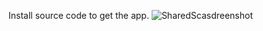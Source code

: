 Install source code to get the app.
![SharedScasdreenshot](https://github.com/user-attachments/assets/f4d63d94-91d9-4673-99bc-8a39dbd41321)
